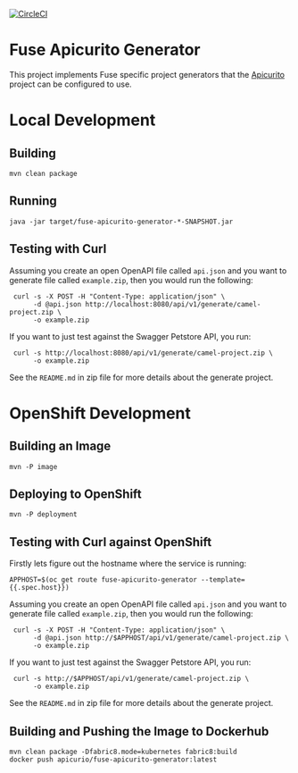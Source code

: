 [![CircleCI](https://circleci.com/gh/jboss-fuse/fuse-apicurito-generator.svg?style=svg)](https://circleci.com/gh/jboss-fuse/fuse-apicurito-generator)

# Fuse Apicurito Generator

This project implements Fuse specific project generators that the
[Apicurito](https://github.com/Apicurio/apicurito) project can be
configured to use.

# Local Development
## Building

    mvn clean package

## Running

    java -jar target/fuse-apicurito-generator-*-SNAPSHOT.jar

## Testing with Curl

Assuming you create an open OpenAPI file called `api.json` and you want
to generate file called `example.zip`, then you would run the following:

     curl -s -X POST -H "Content-Type: application/json" \
          -d @api.json http://localhost:8080/api/v1/generate/camel-project.zip \
          -o example.zip

If you want to just test against the Swagger Petstore API, you run:

     curl -s http://localhost:8080/api/v1/generate/camel-project.zip \
          -o example.zip

See the `README.md` in zip file for more details about the generate project.

# OpenShift Development

## Building an Image

    mvn -P image

## Deploying to OpenShift

    mvn -P deployment

## Testing with Curl against OpenShift

Firstly lets figure out the hostname where the service is running:

    APPHOST=$(oc get route fuse-apicurito-generator --template={{.spec.host}})

Assuming you create an open OpenAPI file called `api.json` and you want
to generate file called `example.zip`, then you would run the following:

     curl -s -X POST -H "Content-Type: application/json" \
          -d @api.json http://$APPHOST/api/v1/generate/camel-project.zip \
          -o example.zip

If you want to just test against the Swagger Petstore API, you run:

     curl -s http://$APPHOST/api/v1/generate/camel-project.zip \
          -o example.zip

See the `README.md` in zip file for more details about the generate project.

## Building and Pushing the Image to Dockerhub

    mvn clean package -Dfabric8.mode=kubernetes fabric8:build
    docker push apicurio/fuse-apicurito-generator:latest
